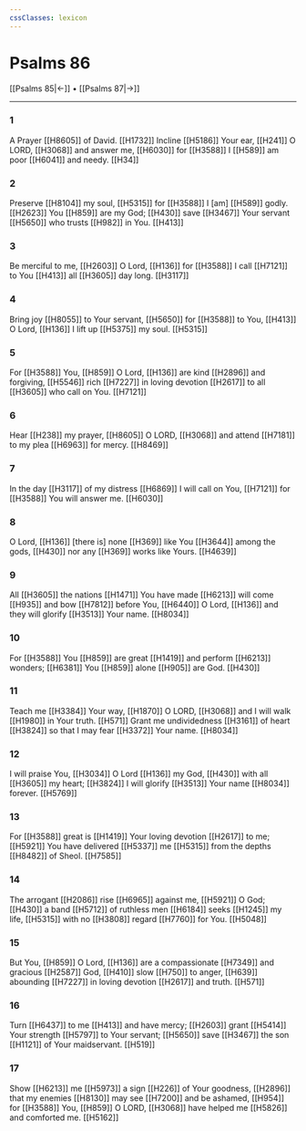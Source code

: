 ```yaml
---
cssClasses: lexicon
---
```


# Psalms 86

[[Psalms 85|←]] • [[Psalms 87|→]]

---

### 1
A Prayer [[H8605]] of David. [[H1732]] Incline [[H5186]] Your ear, [[H241]] O LORD, [[H3068]] and answer me, [[H6030]] for [[H3588]] I [[H589]] am poor [[H6041]] and needy. [[H34]]

### 2
Preserve [[H8104]] my soul, [[H5315]] for [[H3588]] I [am] [[H589]] godly. [[H2623]] You [[H859]] are my God; [[H430]] save [[H3467]] Your servant [[H5650]] who trusts [[H982]] in You. [[H413]]

### 3
Be merciful to me, [[H2603]] O Lord, [[H136]] for [[H3588]] I call [[H7121]] to You [[H413]] all [[H3605]] day long. [[H3117]]

### 4
Bring joy [[H8055]] to Your servant, [[H5650]] for [[H3588]] to You, [[H413]] O Lord, [[H136]] I lift up [[H5375]] my soul. [[H5315]]

### 5
For [[H3588]] You, [[H859]] O Lord, [[H136]] are kind [[H2896]] and forgiving, [[H5546]] rich [[H7227]] in loving devotion [[H2617]] to all [[H3605]] who call on You. [[H7121]]

### 6
Hear [[H238]] my prayer, [[H8605]] O LORD, [[H3068]] and attend [[H7181]] to my plea [[H6963]] for mercy. [[H8469]]

### 7
In the day [[H3117]] of my distress [[H6869]] I will call on You, [[H7121]] for [[H3588]] You will answer me. [[H6030]]

### 8
O Lord, [[H136]] [there is] none [[H369]] like You [[H3644]] among the gods, [[H430]] nor any [[H369]] works like Yours. [[H4639]]

### 9
All [[H3605]] the nations [[H1471]] You have made [[H6213]] will come [[H935]] and bow [[H7812]] before You, [[H6440]] O Lord, [[H136]] and they will glorify [[H3513]] Your name. [[H8034]]

### 10
For [[H3588]] You [[H859]] are great [[H1419]] and perform [[H6213]] wonders; [[H6381]] You [[H859]] alone [[H905]] are God. [[H430]]

### 11
Teach me [[H3384]] Your way, [[H1870]] O LORD, [[H3068]] and I will walk [[H1980]] in Your truth. [[H571]] Grant me undividedness [[H3161]] of heart [[H3824]] so that I may fear [[H3372]] Your name. [[H8034]]

### 12
I will praise You, [[H3034]] O Lord [[H136]] my God, [[H430]] with all [[H3605]] my heart; [[H3824]] I will glorify [[H3513]] Your name [[H8034]] forever. [[H5769]]

### 13
For [[H3588]] great is [[H1419]] Your loving devotion [[H2617]] to me; [[H5921]] You have delivered [[H5337]] me [[H5315]] from the depths [[H8482]] of Sheol. [[H7585]]

### 14
The arrogant [[H2086]] rise [[H6965]] against me, [[H5921]] O God; [[H430]] a band [[H5712]] of ruthless men [[H6184]] seeks [[H1245]] my life, [[H5315]] with no [[H3808]] regard [[H7760]] for You. [[H5048]]

### 15
But You, [[H859]] O Lord, [[H136]] are a compassionate [[H7349]] and gracious [[H2587]] God, [[H410]] slow [[H750]] to anger, [[H639]] abounding [[H7227]] in loving devotion [[H2617]] and truth. [[H571]]

### 16
Turn [[H6437]] to me [[H413]] and have mercy; [[H2603]] grant [[H5414]] Your strength [[H5797]] to Your servant; [[H5650]] save [[H3467]] the son [[H1121]] of Your maidservant. [[H519]]

### 17
Show [[H6213]] me [[H5973]] a sign [[H226]] of Your goodness, [[H2896]] that my enemies [[H8130]] may see [[H7200]] and be ashamed, [[H954]] for [[H3588]] You, [[H859]] O LORD, [[H3068]] have helped me [[H5826]] and comforted me. [[H5162]]


